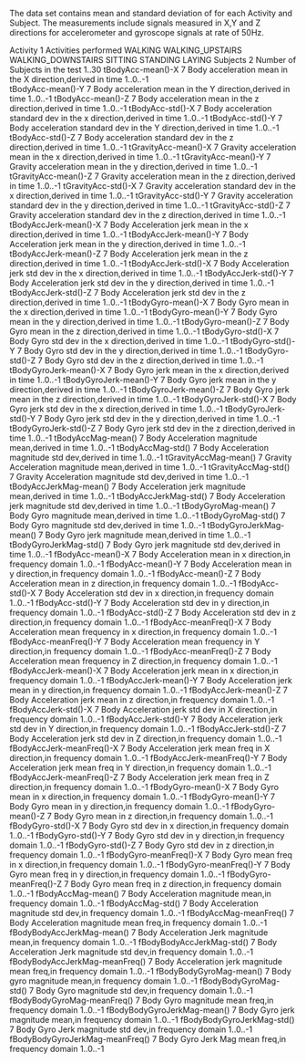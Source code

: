 
The data set contains mean and standard deviation of for each Activity and Subject. 
The measurements include signals measured in X,Y and Z directions for accelerometer and gyroscope signals at rate of 50Hz. 


Activity  1
      Activities performed
         WALKING
         WALKING_UPSTAIRS
         WALKING_DOWNSTAIRS
         SITTING
         STANDING
         LAYING
Subjects  2
        Number of Subjects in the test
        1..30 
tBodyAcc-mean()-X 7
         Body acceleration mean in the X direction,derived in time 
         1..0..-1      
tBodyAcc-mean()-Y 7
         Body acceleration mean in the Y direction,derived in time
         1..0..-1
tBodyAcc-mean()-Z 7
         Body acceleration mean in the z direction,derived in time
         1..0..-1
tBodyAcc-std()-X 7
         Body acceleration standard dev in the x direction,derived in time
         1..0..-1
tBodyAcc-std()-Y 7
         Body acceleration standard dev in the Y direction,derived in time
         1..0..-1
tBodyAcc-std()-Z 7
         Body acceleration standard dev in the z direction,derived in time
         1..0..-1
tGravityAcc-mean()-X 7
         Gravity acceleration mean in the x direction,derived in time
         1..0..-1
tGravityAcc-mean()-Y 7
         Gravity acceleration mean in the y direction,derived in time
         1..0..-1
tGravityAcc-mean()-Z 7
         Gravity acceleration mean in the z direction,derived in time
         1..0..-1
tGravityAcc-std()-X 7
         Gravity acceleration standard dev in the x direction,derived in time
         1..0..-1
tGravityAcc-std()-Y 7
         Gravity acceleration standard dev in the y direction,derived in time
         1..0..-1
tGravityAcc-std()-Z 7
         Gravity acceleration standard dev in the z direction,derived in time
         1..0..-1
tBodyAccJerk-mean()-X 7
         Body Acceleration jerk mean in the x direction,derived in time
         1..0..-1
tBodyAccJerk-mean()-Y 7
         Body Acceleration jerk mean in the y direction,derived in time
         1..0..-1
tBodyAccJerk-mean()-Z 7
         Body Acceleration jerk mean in the z direction,derived in time
         1..0..-1
tBodyAccJerk-std()-X 7
         Body Acceleration jerk std dev in the x direction,derived in time
         1..0..-1
tBodyAccJerk-std()-Y 7
         Body Acceleration jerk std dev in the y direction,derived in time
         1..0..-1
tBodyAccJerk-std()-Z 7
         Body Acceleration jerk std dev in the z direction,derived in time
         1..0..-1
tBodyGyro-mean()-X 7
         Body Gyro mean in the x direction,derived in time
         1..0..-1
tBodyGyro-mean()-Y  7
         Body Gyro mean in the y direction,derived in time
         1..0..-1
tBodyGyro-mean()-Z  7
         Body Gyro mean in the z direction,derived in time
         1..0..-1
tBodyGyro-std()-X 7
         Body Gyro std dev in the x direction,derived in time
         1..0..-1
tBodyGyro-std()-Y  7
         Body Gyro std dev in the y direction,derived in time
         1..0..-1
tBodyGyro-std()-Z 7
         Body Gyro std dev in the z direction,derived in time
         1..0..-1
tBodyGyroJerk-mean()-X   7
         Body Gyro jerk mean in the x direction,derived in time
         1..0..-1
tBodyGyroJerk-mean()-Y   7
         Body Gyro jerk mean in the y direction,derived in time
         1..0..-1
tBodyGyroJerk-mean()-Z   7
         Body Gyro jerk mean in the z direction,derived in time
         1..0..-1
tBodyGyroJerk-std()-X   7
         Body Gyro jerk std dev in the x direction,derived in time
         1..0..-1
tBodyGyroJerk-std()-Y    7
         Body Gyro jerk std dev in the y direction,derived in time
         1..0..-1
tBodyGyroJerk-std()-Z   7
         Body Gyro jerk std dev in the z direction,derived in time
         1..0..-1
tBodyAccMag-mean()   7
         Body Acceleration magnitude mean,derived in time
         1..0..-1
tBodyAccMag-std()  7
         Body Acceleration magnitude std dev,derived in time
         1..0..-1
tGravityAccMag-mean() 7
         Gravity Acceleration magnitude mean,derived in time
         1..0..-1
tGravityAccMag-std() 7
         Gravity Acceleration magnitude std dev,derived in time
         1..0..-1
tBodyAccJerkMag-mean() 7
         Body Acceleration jerk magnitude mean,derived in time
         1..0..-1
tBodyAccJerkMag-std() 7
         Body Acceleration jerk magnitude std dev,derived in time
         1..0..-1
tBodyGyroMag-mean()  7
         Body Gyro magnitude mean,derived in time
         1..0..-1
tBodyGyroMag-std() 7
         Body Gyro magnitude std dev,derived in time
         1..0..-1
tBodyGyroJerkMag-mean() 7
         Body Gyro jerk magnitude mean,derived in time
         1..0..-1
tBodyGyroJerkMag-std()  7
         Body Gyro jerk magnitude std dev,derived in time
         1..0..-1
fBodyAcc-mean()-X  7
         Body Acceleration mean in x direction,in frequency domain
         1..0..-1
fBodyAcc-mean()-Y  7
         Body Acceleration mean in y direction,in frequency domain
         1..0..-1
fBodyAcc-mean()-Z  7
         Body Acceleration mean in z direction,in frequency domain
         1..0..-1
fBodyAcc-std()-X  7
         Body Acceleration std dev in x direction,in frequency domain
         1..0..-1
fBodyAcc-std()-Y  7
         Body Acceleration std dev in y direction,in frequency domain
         1..0..-1
fBodyAcc-std()-Z  7
         Body Acceleration std dev in z direction,in frequency domain
         1..0..-1
fBodyAcc-meanFreq()-X  7
         Body Acceleration mean frequency in x direction,in frequency domain
         1..0..-1
fBodyAcc-meanFreq()-Y   7
         Body Acceleration mean frequency in Y direction,in frequency domain
         1..0..-1
fBodyAcc-meanFreq()-Z  7
         Body Acceleration mean frequency in Z direction,in frequency domain
         1..0..-1
fBodyAccJerk-mean()-X   7
         Body Acceleration jerk mean in x direction,in frequency domain
         1..0..-1
fBodyAccJerk-mean()-Y  7
         Body Acceleration jerk mean in y direction,in frequency domain
         1..0..-1
fBodyAccJerk-mean()-Z  7
         Body Acceleration jerk mean in z direction,in frequency domain
         1..0..-1
fBodyAccJerk-std()-X  7
         Body Acceleration jerk std dev in X direction,in frequency domain
         1..0..-1
fBodyAccJerk-std()-Y  7
         Body Acceleration jerk std dev in Y direction,in frequency domain
         1..0..-1
fBodyAccJerk-std()-Z  7
         Body Acceleration jerk std dev in Z direction,in frequency domain
         1..0..-1
fBodyAccJerk-meanFreq()-X  7
         Body Acceleration jerk mean freq in X direction,in frequency domain
         1..0..-1
fBodyAccJerk-meanFreq()-Y  7
         Body Acceleration jerk mean freq in Y direction,in frequency domain
         1..0..-1
fBodyAccJerk-meanFreq()-Z  7
         Body Acceleration jerk mean freq in Z direction,in frequency domain
         1..0..-1
fBodyGyro-mean()-X  7
         Body Gyro mean in x direction,in frequency domain
         1..0..-1
fBodyGyro-mean()-Y  7
         Body Gyro mean in y direction,in frequency domain
         1..0..-1
fBodyGyro-mean()-Z  7
         Body Gyro mean in z direction,in frequency domain
         1..0..-1
fBodyGyro-std()-X  7
         Body Gyro std dev in x direction,in frequency domain
         1..0..-1
fBodyGyro-std()-Y  7
         Body Gyro std dev in y direction,in frequency domain
         1..0..-1
fBodyGyro-std()-Z  7
         Body Gyro std dev in z direction,in frequency domain
         1..0..-1
fBodyGyro-meanFreq()-X  7
         Body Gyro mean freq in x direction,in frequency domain
         1..0..-1
fBodyGyro-meanFreq()-Y 7
         Body Gyro mean freq in y direction,in frequency domain
         1..0..-1
fBodyGyro-meanFreq()-Z 7
         Body Gyro mean freq in z direction,in frequency domain
         1..0..-1
fBodyAccMag-mean() 7
         Body Acceleration magnitude mean,in frequency domain
         1..0..-1
fBodyAccMag-std() 7
         Body Acceleration magnitude std dev,in frequency domain
         1..0..-1
fBodyAccMag-meanFreq() 7
         Body Acceleration magnitude mean freq,in frequency domain
         1..0..-1
fBodyBodyAccJerkMag-mean() 7
         Body Acceleration Jerk magnitude mean,in frequency domain
         1..0..-1
fBodyBodyAccJerkMag-std() 7
         Body Acceleration Jerk magnitude std dev,in frequency domain
         1..0..-1
fBodyBodyAccJerkMag-meanFreq() 7
         Body Acceleration jerk magnitude mean freq,in frequency domain
         1..0..-1
fBodyBodyGyroMag-mean() 7
         Body gyro magnitude mean,in frequency domain
         1..0..-1
fBodyBodyGyroMag-std() 7
         Body Gyro magnitude std dev,in frequency domain
         1..0..-1
fBodyBodyGyroMag-meanFreq() 7
         Body Gyro magnitude mean freq,in frequency domain
         1..0..-1
fBodyBodyGyroJerkMag-mean() 7
         Body Gyro jerk magnitude mean,in frequency domain
         1..0..-1
fBodyBodyGyroJerkMag-std() 7
         Body Gyro Jerk magnitude std dev,in frequency domain
         1..0..-1
fBodyBodyGyroJerkMag-meanFreq() 7
         Body Gyro Jerk Mag mean freq,in frequency domain
         1..0..-1

